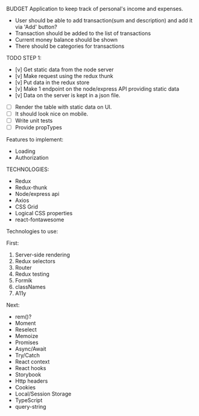 BUDGET
Application to keep track of personal's income and expenses.

- User should be able to add transaction(sum and description) and add it via 'Add' button?
- Transaction should be added to the list of transactions
- Current money balance should be shown
- There should be categories for transactions

TODO STEP 1:

- [v] Get static data from the node server
- [v] Make request using the redux thunk
- [v] Put data in the redux store
- [v] Make 1 endpoint on the node/express API providing static data
- [v] Data on the server is kept in a json file.
- [ ] Render the table with static data on UI.
- [ ] It should look nice on mobile.
- [ ] Write unit tests
- [ ] Provide propTypes

Features to implement:

- Loading
- Authorization

TECHNOLOGIES:

- Redux
- Redux-thunk
- Node/express api
- Axios
- CSS Grid
- Logical CSS properties
- react-fontawesome

Technologies to use:

First:

1. Server-side rendering
2. Redux selectors
3. Router
4. Redux testing
5. Formik
6. classNames
7. A11y

Next:

- rem()?
- Moment
- Reselect
- Memoize
- Promises
- Async/Await
- Try/Catch
- React context
- React hooks
- Storybook
- Http headers
- Cookies
- Local/Session Storage
- TypeScript
- query-string
